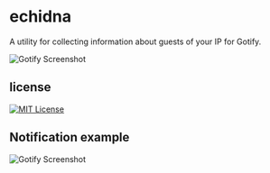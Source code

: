 
# echidna

A utility for collecting information about guests of your IP for Gotify.

![Gotify Screenshot](https://github.com/eterline/echidna/tree/main/screenshoots/logo.png)




## license



[![MIT License](https://img.shields.io/badge/License-MIT-green.svg)](https://choosealicense.com/licenses/mit/)



## Notification example

![Gotify Screenshot](https://github.com/eterline/echidna/tree/main/screenshoots/notif.jpg)

